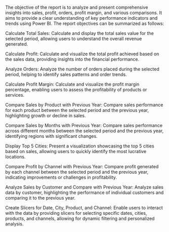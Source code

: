 The objective of the report is to analyze and present comprehensive insights into sales, profit, orders, profit margin, and various comparisons. It aims to provide a clear understanding of key performance indicators and trends using Power BI. The report objectives can be summarized as follows:

Calculate Total Sales: Calculate and display the total sales value for the selected period, allowing users to understand the overall revenue generated.

Calculate Profit: Calculate and visualize the total profit achieved based on the sales data, providing insights into the financial performance.

Analyze Orders: Analyze the number of orders placed during the selected period, helping to identify sales patterns and order trends.

Calculate Profit Margin: Calculate and visualize the profit margin percentage, enabling users to assess the profitability of products or services.

Compare Sales by Product with Previous Year: Compare sales performance for each product between the selected period and the previous year, highlighting growth or decline in sales.

Compare Sales by Months with Previous Year: Compare sales performance across different months between the selected period and the previous year, identifying regions with significant changes.

Display Top 5 Cities: Present a visualization showcasing the top 5 cities based on sales, allowing users to quickly identify the most lucrative locations.

Compare Profit by Channel with Previous Year: Compare profit generated by each channel between the selected period and the previous year, indicating improvements or challenges in profitability.

Analyze Sales by Customer and Compare with Previous Year: Analyze sales data by customer, highlighting the performance of individual customers and comparing it to the previous year.

Create Slicers for Date, City, Product, and Channel: Enable users to interact with the data by providing slicers for selecting specific dates, cities, products, and channels, allowing for dynamic filtering and personalized analysis.
